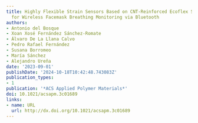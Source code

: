 ```yaml
---
title: Highly Flexible Strain Sensors Based on CNT-Reinforced Ecoflex Silicone Rubber
  for Wireless Facemask Breathing Monitoring via Bluetooth
authors:
- Antonio del Bosque
- Xoan Xosé Fernández Sánchez-Romate
- Álvaro De La Llana Calvo
- Pedro Rafael Fernández
- Susana Borromeo
- María Sánchez
- Alejandro Ureña
date: '2023-09-01'
publishDate: '2024-10-18T10:42:48.743083Z'
publication_types:
- 1
publication: '*ACS Applied Polymer Materials*'
doi: 10.1021/acsapm.3c01689
links:
- name: URL
  url: http://dx.doi.org/10.1021/acsapm.3c01689
---
```

